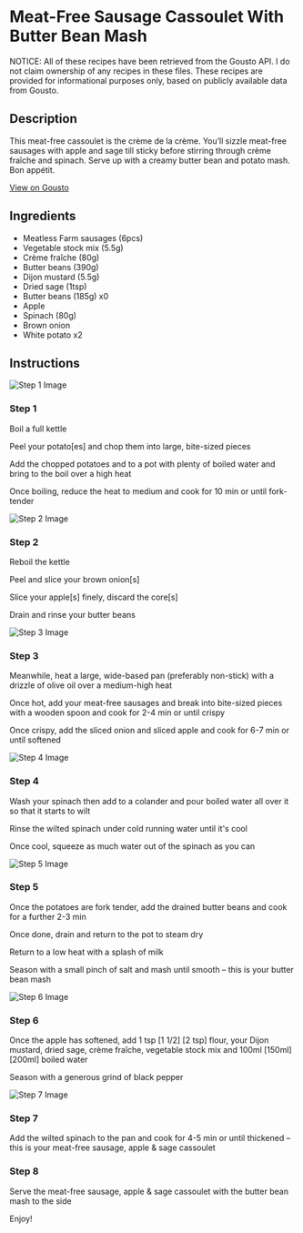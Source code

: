 # Meat-Free Sausage Cassoulet With Butter Bean Mash

NOTICE: All of these recipes have been retrieved from the Gousto API. I do not claim ownership of any recipes in these files. These recipes are provided for informational purposes only, based on publicly available data from Gousto.

## Description

This meat-free cassoulet is the crème de la crème. You’ll sizzle meat-free sausages with apple and sage till sticky before stirring through crème fraîche and spinach. Serve up with a creamy butter bean and potato mash. Bon appétit. 

[View on Gousto](https://www.gousto.co.uk/recipes/cookbook/creamy-meat-free-sausage-apple-sage-cassoulet-with-butter-bean-mash)

## Ingredients

- Meatless Farm sausages (6pcs)
- Vegetable stock mix (5.5g)
- Crème fraîche (80g)
- Butter beans (390g)
- Dijon mustard (5.5g)
- Dried sage (1tsp)
- Butter beans (185g) x0
- Apple
- Spinach (80g)
- Brown onion
- White potato x2

## Instructions

![Step 1 Image](https://production-media.gousto.co.uk/cms/recipe-step-image/step-1-copy-36-1705052319548-x200.jpg)

### Step 1

Boil a full kettle

Peel your potato[es] and chop them into large, bite-sized pieces

Add the chopped potatoes and to a pot with plenty of boiled water and bring to the boil over a high heat

Once boiling, reduce the heat to medium and cook for 10 min or until fork-tender

![Step 2 Image](https://production-media.gousto.co.uk/cms/recipe-step-image/step-2-copy-40-1705052324137-x200.jpg)

### Step 2

Reboil the kettle

Peel and slice your brown onion[s]

Slice your apple[s] finely, discard the core[s]

Drain and rinse your butter beans

![Step 3 Image](https://production-media.gousto.co.uk/cms/recipe-step-image/step-3-copy-42-1705052331109-x200.jpg)

### Step 3

Meanwhile, heat a large, wide-based pan (preferably non-stick) with a drizzle of olive oil over a medium-high heat

Once hot, add your meat-free sausages and break into bite-sized pieces with a wooden spoon and cook for 2-4 min or until crispy

Once crispy, add the sliced onion and sliced apple and cook for 6-7 min or until softened

![Step 4 Image](https://production-media.gousto.co.uk/cms/recipe-step-image/step-4-copy-41-1705052336449-x200.jpg)

### Step 4

Wash your spinach then add to a colander and pour boiled water all over it so that it starts to wilt

Rinse the wilted spinach under cold running water until it's cool

Once cool, squeeze as much water out of the spinach as you can

![Step 5 Image](https://production-media.gousto.co.uk/cms/recipe-step-image/step-5-copy-39-1705052341918-x200.jpg)

### Step 5

Once the potatoes are fork tender, add the drained butter beans and cook for a further 2-3 min

Once done, drain and return to the pot to steam dry

Return to a low heat with a splash of milk

Season with a small pinch of salt and mash until smooth – this is your butter bean mash

![Step 6 Image](https://production-media.gousto.co.uk/cms/recipe-step-image/step-6-copy-37-1705052348326-x200.jpg)

### Step 6

Once the apple has softened, add 1 tsp <span class="text-purple">[1 1/2]</span> <span class="text-danger">[2 tsp] </span>flour, your Dijon mustard, dried sage, crème fraîche, vegetable stock mix and 100ml<span class="text-danger"> <span class="text-purple">[150ml] </span>[200ml]</span> boiled water

Season with a generous grind of black pepper

![Step 7 Image](https://production-media.gousto.co.uk/cms/recipe-step-image/step-7-copy-29-1705052353808-x200.jpg)

### Step 7

Add the wilted spinach to the pan and cook for 4-5 min or until thickened – this is your meat-free sausage, apple & sage cassoulet

### Step 8

Serve the meat-free sausage, apple & sage cassoulet with the butter bean mash to the side

Enjoy!

